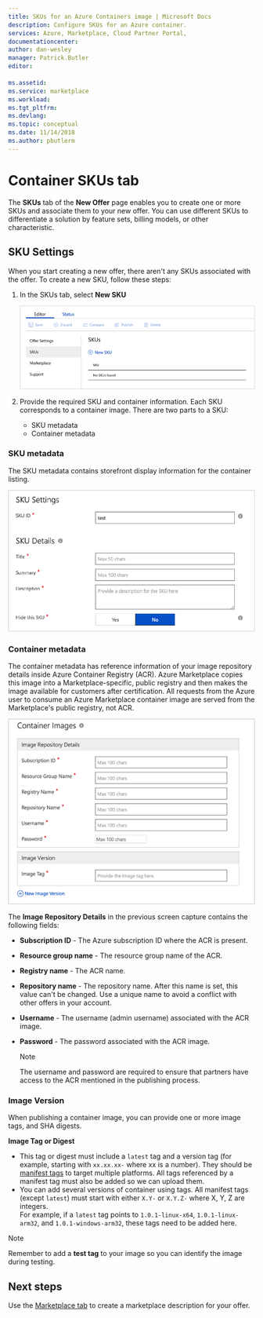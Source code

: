 ```yaml
---
title: SKUs for an Azure Containers image | Microsoft Docs
description: Configure SKUs for an Azure container.
services: Azure, Marketplace, Cloud Partner Portal, 
documentationcenter:
author: dan-wesley
manager: Patrick.Butler  
editor:

ms.assetid: 
ms.service: marketplace
ms.workload: 
ms.tgt_pltfrm: 
ms.devlang: 
ms.topic: conceptual
ms.date: 11/14/2018
ms.author: pbutlerm
---
```



# Container SKUs tab

The **SKUs** tab of the **New Offer** page enables you to create one or more SKUs and associate them to your new offer.  You can use different SKUs to differentiate a solution by feature sets, billing models, or other characteristic.

## SKU Settings

When you start creating a new offer, there aren't any SKUs associated with the offer. To create a new SKU, follow these steps:

1. In the SKUs tab, select **New SKU**

   ![New SKU prompt](./media/containers-sku-settings.png)

2. Provide the required SKU and container information. Each SKU corresponds to a container image. There are two parts to a SKU:

    -   SKU metadata
    -   Container metadata

### SKU metadata

The SKU metadata contains storefront display information for the container listing.

![SKU metadata](./media/containers-sku-details.png)

### Container metadata

The container metadata has reference information of your image repository details inside Azure Container Registry (ACR). Azure Marketplace copies this image into a Marketplace-specific, public registry and then makes the image available for customers after certification. All requests from the Azure user to consume an Azure Marketplace container image are served from the Marketplace's public registry, not ACR.

![Container metadata](./media/containers-image-repository.png)
    
The **Image Repository Details** in the previous screen capture contains the following fields:

-   **Subscription ID** - The Azure subscription ID where the ACR is present.
-   **Resource group name** - The resource group name of the ACR.
-   **Registry name** - The ACR name.
-   **Repository name** - The repository name. After this name is set, this value can't be changed. Use a unique name to avoid a conflict with other offers in your account.
-   **Username** - The username (admin username) associated with the ACR image.
-   **Password** - The password associated with the ACR image.

    >[!NOTE]
    >The username and password are required to ensure that partners have access to the ACR mentioned in the publishing process.

### Image Version

When publishing a container image, you can provide one or more image tags, and SHA digests.

**Image Tag or Digest**
 
- This tag or digest must include a `latest` tag and a version tag (for example, starting with `xx.xx.xx-` where xx is a number). They should be [manifest tags](https://github.com/estesp/manifest-tool) to target multiple platforms. All tags referenced by a manifest tag must also be added so we can upload them. 
- You can add several versions of container using tags. All manifest tags (except `latest`) must start with either `X.Y-` or `X.Y.Z-` where X, Y, Z are integers. <br/> For example, if a `latest` tag points to  `1.0.1-linux-x64`, `1.0.1-linux-arm32`, and `1.0.1-windows-arm32`, these tags need to be added here.

>[!NOTE]
>Remember to add a **test tag** to your image so you can identify the image during testing.

## Next steps

Use the [Marketplace tab](./cpp-marketplace-tab.md) to create a marketplace description for your offer. 